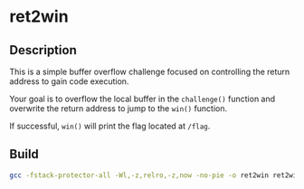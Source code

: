 # ret2win

## Description

This is a simple buffer overflow challenge focused on controlling the return address to gain code execution.

Your goal is to overflow the local buffer in the `challenge()` function and overwrite the return address to jump to the `win()` function.

If successful, `win()` will print the flag located at `/flag`.

## Build

```bash
gcc -fstack-protector-all -Wl,-z,relro,-z,now -no-pie -o ret2win ret2win.c
```